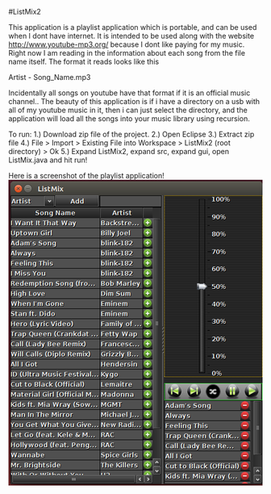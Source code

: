 
#ListMix2

This application is a playlist application which is portable, and can be used when I dont have internet. It is intended to be used along with the website http://www.youtube-mp3.org/ because I dont like paying for my music. Right now I am reading in the information about each song from the file name itself. The format it reads looks like this

Artist - Song_Name.mp3

Incidentally all songs on youtube have that format if it is an official music channel.. The beauty of this application is if i have a directory on a usb with all of my youtube music in it, then i can just select the directory, and the application will load all the songs into your music library using recursion.

To run:
1.) Download zip file of the project.
2.) Open Eclipse
3.) Extract zip file
4.) File > Import > Existing File into Workspace > ListMix2 (root directory) > Ok
5.) Expand ListMix2, expand src, expand gui, open ListMix.java and hit run!

Here is a screenshot of the playlist application!
![ScreenShot](https://raw.githubusercontent.com/danielm041297/ListMix2/master/resources/screenshot.png)